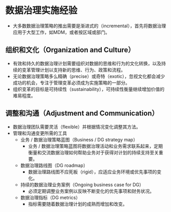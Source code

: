 # **数据治理实施经验**

- 大多数数据治理策略的推出需要是渐进式的（incremental），首先将数据治理应用于大型工作，如MDM，或者按区域或部门。

## 组织和文化（Organization and Culture）

- 有效和持久的数据治理计划需要组织对数据的思维和行为的文化转换，以及持续的变革管理计划以支持新的思维、行为、政策和流程。
- 无论数据治理策略多么精确（precise）或奇特（exotic），忽视文化都会减少成功的机会，专注于管理变革必须成为实施策略的一部分。
- 组织变革的目标是可持续性（sustainability），可持续性衡量继续增加价值的难易程度。

## 调整和沟通（Adjustment and Communication）

- 数据治理团队需要灵活（flexible）并根据情况变化调整其方法。
- 管理和沟通变更所需的工具
  - 业务 / 数据治理策略蓝图（Business / DG strategy map）
    - 业务 / 数据治理策略蓝图将数据治理活动和业务需求联系起来，定期衡量和交流数据治理如何帮助业务对于获得对计划的持续支持至关重要。
  - 数据治理路线图（DG roadmap）
    - 数据治理路线图不应死板（rigid），应适应业务环境或优先事项的变化。
  - 持续的数据治理业务案例（Ongoing business case for DG）
    - 必须定期调整业务案例以反映不断变化的优先事项和财务状况。
  - 数据治理指标（DG metrics）
    - 指标需要随着数据治理计划的成熟而增加和改变。